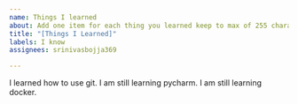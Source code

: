 ```yaml
---
name: Things I learned
about: Add one item for each thing you learned keep to max of 255 characters
title: "[Things I Learned]"
labels: I know
assignees: srinivasbojja369

---
```


I learned how to use git.
I am still learning pycharm.
I am still learning docker.